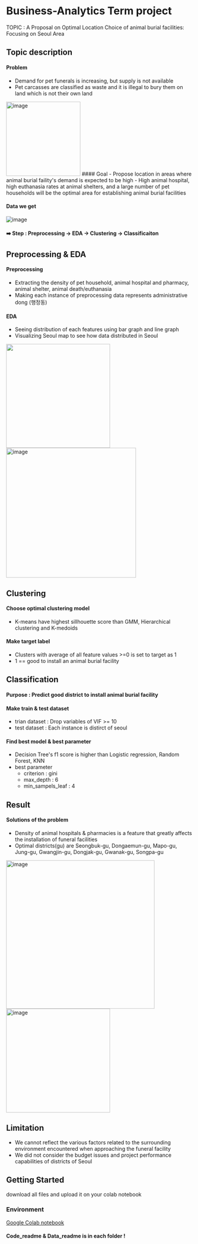# Business-Analytics Term project
TOPIC : A Proposal on Optimal Location Choice of animal burial facilities: Focusing on Seoul Area


## Topic description


#### Problem
- Demand for pet funerals is increasing, but supply is not available
- Pet carcasses are classified as waste and it is illegal to bury them on land which is not their own land
<img width="200" alt="image" src="https://user-images.githubusercontent.com/94193480/205587112-56af8046-54e8-40d0-baca-07c02e94f923.png">
#### Goal
- Propose location in areas where animal burial faility's demand is expected to be high
- High animal hospital, high euthanasia rates at animal shelters, and a large number of pet households will be the optimal area for establishing animal burial facilities

#### Data we get
![image](https://user-images.githubusercontent.com/94193480/205491656-aff76e9e-698e-4d11-976d-d0f687fc6fea.png)


#### ➡️ Step : Preprocessing -> EDA -> Clustering -> Classificaiton

## Preprocessing & EDA
#### Preprocessing
- Extracting the density of pet household, animal hospital and pharmacy, animal shelter, animal death/euthanasia
- Making each instance of preprocessing data represents administrative dong (행정동)

#### EDA
- Seeing distribution of each features using bar graph and line graph
- Visualizing Seoul map to see how data distributed in Seoul

<img src="https://user-images.githubusercontent.com/94193480/205539829-3f95345d-5c9a-4c02-9bb5-96948c0af919.png" width="280" height="280"/><img width="350" alt="image" src="https://user-images.githubusercontent.com/94193480/205582257-bade1d15-db17-4397-8f36-607a987e3eb7.png">


## Clustering
#### Choose optimal clustering model
- K-means have highest sillhouette score than GMM, Hierarchical clustering and K-medoids

#### Make target label
- Clusters with average of all feature values >=0 is set to target as 1
- 1 == good to install an animal burial facility

## Classification

#### Purpose : Predict good district to install animal burial facility

#### Make train & test dataset
- trian dataset : Drop variables of VIF >= 10
- test dataset : Each instance is distirct of seoul
#### Find best model & best parameter
- Decision Tree's f1 score is higher than Logistic regression, Random Forest, KNN
- best parameter
  - criterion : gini
  - max_depth : 6
  - min_sampels_leaf : 4

## Result

#### Solutions of the problem
- Density of animal hospitals & pharmacies is a feature that greatly affects the installation of funeral facilities
- Optimal districts(gu) are Seongbuk-gu, Dongaemun-gu, Mapo-gu, Jung-gu, Gwangjin-gu, Dongjak-gu, Gwanak-gu, Songpa-gu

<img width="400" alt="image" src="https://user-images.githubusercontent.com/94193480/205583005-fadbcdd2-06fa-4bf1-b05e-2a5f75d36de9.png"> <img width="280" alt="image" src="https://user-images.githubusercontent.com/94193480/205582976-c4b4f67e-5eb1-428f-8e69-e6d8c4077f64.png"> 

## Limitation
- We cannot reflect the various factors related to the surrounding environment encountered when approaching the funeral facility
- We did not consider the budget issues and project performance capabilities of districts of Seoul

## Getting Started
download all files and upload it on your colab notebook

### Environment
[Google Colab notebook](https://colab.research.google.com/)

#### Code_readme & Data_readme is in each folder !
